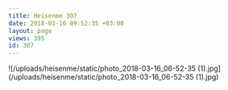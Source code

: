 ```yaml
---
title: Heisenme 307
date: 2018-03-16 09:52:35 +03:00
layout: page
views: 395
id: 307
---
```


![/uploads/heisenme/static/photo_2018-03-16_06-52-35 (1).jpg](/uploads/heisenme/static/photo_2018-03-16_06-52-35 (1).jpg)
